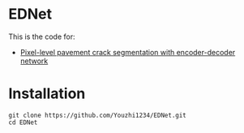 # EDNet
This is the code for:
 - [Pixel-level pavement crack segmentation with encoder-decoder network](https://www.sciencedirect.com/science/article/abs/pii/S0263224121008538)
# Installation
   ```Shell
   git clone https://github.com/Youzhi1234/EDNet.git
   cd EDNet
   ```
